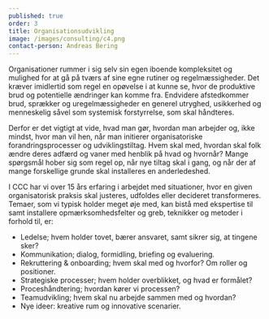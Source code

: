```yaml
---
published: true
order: 3
title: Organisationsudvikling
image: /images/consulting/c4.png
contact-person: Andreas Bering
---
```

Organisationer rummer i sig selv sin egen iboende kompleksitet og mulighed for at gå på tværs af sine egne rutiner og regelmæssigheder. Det kræver imidlertid som regel en opøvelse i at kunne se, hvor de produktive brud og potentielle ændringer kan komme fra. Endvidere afstedkommer brud, sprækker og uregelmæssigheder en generel utryghed, usikkerhed og menneskelig såvel som systemisk forstyrrelse, som skal håndteres.

Derfor er det vigtigt at vide, hvad man gør, hvordan man arbejder og, ikke mindst, hvor man vil hen, når man initierer organisatoriske forandringsprocesser og udviklingstiltag. Hvem skal med, hvordan skal folk ændre deres adfærd og vaner med henblik på hvad og hvornår? Mange spørgsmål hober sig som regel op, når nye tiltag skal i gang, og når der af mange forskellige grunde skal installeres en anderledeshed.

I CCC har vi over 15 års erfaring i arbejdet med situationer, hvor en given organisatorisk praksis skal justeres, udfoldes eller decideret transformeres. Temaer, som vi typisk holder meget øje med, kan bistå med ekspertise til samt installere opmærksomhedsfelter og greb, teknikker og metoder i forhold til, er:

- Ledelse; hvem holder tovet, bærer ansvaret, samt sikrer sig, at tingene sker?
- Kommunikation; dialog, formidling, briefing og evaluering.
- Rekruttering & onboarding; hvem skal med og hvorfor? Om roller og positioner.
- Strategiske processer; hvem holder overblikket, og hvad er formålet?
- Proceshåndtering; hvordan kører vi processen?
- Teamudvikling; hvem skal nu arbejde sammen med og hvordan?
- Nye ideer: kreative rum og innovative scenarier.


